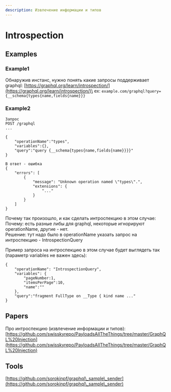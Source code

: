 ```yaml
---
description: Извлечение информации и типов
---
```


# Introspection

## Examples

### Example1

Обнаружив инстанс, нужно понять какие запросы поддерживает graphql: [https://graphql.org/learn/introspection/](https://graphql.org/learn/introspection/)\
ex: `example.com/graphql?query={__schema{types{name,fields{name}}}`

### Example2

```
Запрос
POST /graphql
...

{
    "operationName":"types",
    "variables":{},
    "query":"query {__schema{types{name,fields{name}}}}"
}

В ответ - ошибка
{
    "errors": [
        {
            "message": "Unknown operation named \"types\".",
            "extensions": {
                "..."
            }
        }
    ]
}
```

Почему так произошло, и как сделать интроспекцию в этом случае:\
Почему: есть разные либы для graphql, некоторые игнорируют operationName, другие - нет.\
Решение: тут надо было в operationName указать запрос на интроспекцию - IntrospectionQuery

Пример запроса на интроспекцию в этом случае будет выглядеть так (параметр variables не важен здесь):

```
{
    "operationName": "IntrospectionQuery",
    "variables": {
        "pageNumber:1,
        "itemsPerPage":10,
        "name":""
    },
    "query":"fragment FullType on __Type { kind name ..."
}
```

## Papers

Про интроспекцию (извлечение информации и типов): [https://github.com/swisskyrepo/PayloadsAllTheThings/tree/master/GraphQL%20Injection](https://github.com/swisskyrepo/PayloadsAllTheThings/tree/master/GraphQL%20Injection)

## Tools

[https://github.com/sorokinpf/graphql\_sample\_sender](https://github.com/sorokinpf/graphql\_sample\_sender)
